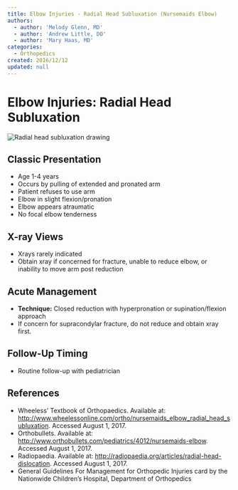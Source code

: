 ```yaml
---
title: Elbow Injuries - Radial Head Subluxation (Nursemaids Elbow)
authors:
  - author: 'Melody Glenn, MD'
  - author: 'Andrew Little, DO'
  - author: 'Mary Haas, MD'
categories:
  - Orthopedics
created: 2016/12/12
updated: null
---
```


# Elbow Injuries: Radial Head Subluxation

![Radial head subluxation drawing](media/radial-head-subluxation_image-1.png)

## Classic Presentation

- Age 1-4 years
- Occurs by pulling of extended and pronated arm
- Patient refuses to use arm
- Elbow in slight flexion/pronation
- Elbow appears atraumatic
- No focal elbow tenderness

## X-ray Views

- Xrays rarely indicated
- Obtain xray if concerned for fracture, unable to reduce elbow, or inability to move arm post reduction

## Acute Management

- **Technique:** Closed reduction with hyperpronation or supination/flexion approach
- If concern for supracondylar fracture, do not reduce and obtain xray first.

## Follow-Up Timing

- Routine follow-up with pediatrician

## References

- Wheeless’ Textbook of Orthopaedics. Available at: http://www.wheelessonline.com/ortho/nursemaids_elbow_radial_head_subluxation. Accessed August 1, 2017.
- Orthobullets. Available at: http://www.orthobullets.com/pediatrics/4012/nursemaids-elbow. Accessed August 1, 2017.
- Radiopaedia. Available at: http://radiopaedia.org/articles/radial-head-dislocation. Accessed August 1, 2017.
- General Guidelines For Management for Orthopedic Injuries card by the Nationwide Children’s Hospital, Department of Orthopedics
